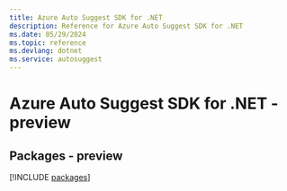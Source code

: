 ```yaml
---
title: Azure Auto Suggest SDK for .NET
description: Reference for Azure Auto Suggest SDK for .NET
ms.date: 05/29/2024
ms.topic: reference
ms.devlang: dotnet
ms.service: autosuggest
---
```

# Azure Auto Suggest SDK for .NET - preview
## Packages - preview
[!INCLUDE [packages](auto-suggest-index.md)]